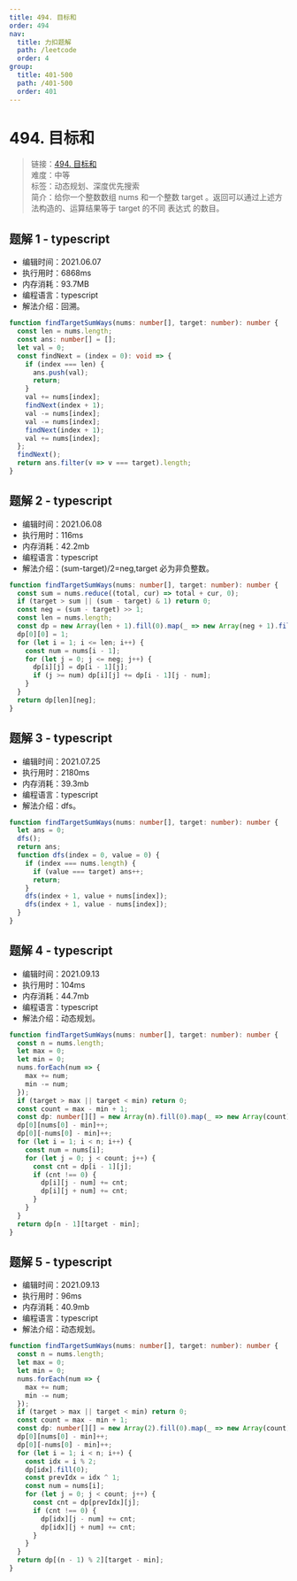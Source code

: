 ```yaml
---
title: 494. 目标和
order: 494
nav:
  title: 力扣题解
  path: /leetcode
  order: 4
group:
  title: 401-500
  path: /401-500
  order: 401
---
```


# 494. 目标和

> 链接：[494. 目标和](https://leetcode-cn.com/problems/target-sum/)  
> 难度：中等  
> 标签：动态规划、深度优先搜索  
> 简介：给你一个整数数组 nums 和一个整数 target 。返回可以通过上述方法构造的、运算结果等于 target 的不同 表达式 的数目。

## 题解 1 - typescript

- 编辑时间：2021.06.07
- 执行用时：6868ms
- 内存消耗：93.7MB
- 编程语言：typescript
- 解法介绍：回溯。

```typescript
function findTargetSumWays(nums: number[], target: number): number {
  const len = nums.length;
  const ans: number[] = [];
  let val = 0;
  const findNext = (index = 0): void => {
    if (index === len) {
      ans.push(val);
      return;
    }
    val += nums[index];
    findNext(index + 1);
    val -= nums[index];
    val -= nums[index];
    findNext(index + 1);
    val += nums[index];
  };
  findNext();
  return ans.filter(v => v === target).length;
}
```

## 题解 2 - typescript

- 编辑时间：2021.06.08
- 执行用时：116ms
- 内存消耗：42.2mb
- 编程语言：typescript
- 解法介绍：(sum-target)/2=neg,target 必为非负整数。

```typescript
function findTargetSumWays(nums: number[], target: number): number {
  const sum = nums.reduce((total, cur) => total + cur, 0);
  if (target > sum || (sum - target) & 1) return 0;
  const neg = (sum - target) >> 1;
  const len = nums.length;
  const dp = new Array(len + 1).fill(0).map(_ => new Array(neg + 1).fill(0));
  dp[0][0] = 1;
  for (let i = 1; i <= len; i++) {
    const num = nums[i - 1];
    for (let j = 0; j <= neg; j++) {
      dp[i][j] = dp[i - 1][j];
      if (j >= num) dp[i][j] += dp[i - 1][j - num];
    }
  }
  return dp[len][neg];
}
```

## 题解 3 - typescript

- 编辑时间：2021.07.25
- 执行用时：2180ms
- 内存消耗：39.3mb
- 编程语言：typescript
- 解法介绍：dfs。

```typescript
function findTargetSumWays(nums: number[], target: number): number {
  let ans = 0;
  dfs();
  return ans;
  function dfs(index = 0, value = 0) {
    if (index === nums.length) {
      if (value === target) ans++;
      return;
    }
    dfs(index + 1, value + nums[index]);
    dfs(index + 1, value - nums[index]);
  }
}
```

## 题解 4 - typescript

- 编辑时间：2021.09.13
- 执行用时：104ms
- 内存消耗：44.7mb
- 编程语言：typescript
- 解法介绍：动态规划。

```typescript
function findTargetSumWays(nums: number[], target: number): number {
  const n = nums.length;
  let max = 0;
  let min = 0;
  nums.forEach(num => {
    max += num;
    min -= num;
  });
  if (target > max || target < min) return 0;
  const count = max - min + 1;
  const dp: number[][] = new Array(n).fill(0).map(_ => new Array(count).fill(0));
  dp[0][nums[0] - min]++;
  dp[0][-nums[0] - min]++;
  for (let i = 1; i < n; i++) {
    const num = nums[i];
    for (let j = 0; j < count; j++) {
      const cnt = dp[i - 1][j];
      if (cnt !== 0) {
        dp[i][j - num] += cnt;
        dp[i][j + num] += cnt;
      }
    }
  }
  return dp[n - 1][target - min];
}
```

## 题解 5 - typescript

- 编辑时间：2021.09.13
- 执行用时：96ms
- 内存消耗：40.9mb
- 编程语言：typescript
- 解法介绍：动态规划。

```typescript
function findTargetSumWays(nums: number[], target: number): number {
  const n = nums.length;
  let max = 0;
  let min = 0;
  nums.forEach(num => {
    max += num;
    min -= num;
  });
  if (target > max || target < min) return 0;
  const count = max - min + 1;
  const dp: number[][] = new Array(2).fill(0).map(_ => new Array(count).fill(0));
  dp[0][nums[0] - min]++;
  dp[0][-nums[0] - min]++;
  for (let i = 1; i < n; i++) {
    const idx = i % 2;
    dp[idx].fill(0);
    const prevIdx = idx ^ 1;
    const num = nums[i];
    for (let j = 0; j < count; j++) {
      const cnt = dp[prevIdx][j];
      if (cnt !== 0) {
        dp[idx][j - num] += cnt;
        dp[idx][j + num] += cnt;
      }
    }
  }
  return dp[(n - 1) % 2][target - min];
}
```
